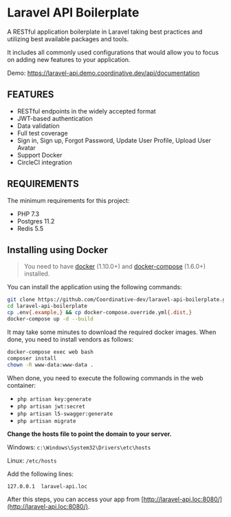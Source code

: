 Laravel API Boilerplate
================================

A RESTful application boilerplate in Laravel taking best practices and utilizing best available packages and tools.

It includes all commonly used configurations that would allow you to focus on adding new features to your application.

Demo: https://laravel-api.demo.coordinative.dev/api/documentation

FEATURES
------------
- RESTful endpoints in the widely accepted format
- JWT-based authentication
- Data validation
- Full test coverage
- Sign in, Sign up, Forgot Password, Update User Profile, Upload User Avatar
- Support Docker
- CircleCI integration

REQUIREMENTS
------------

The minimum requirements for this project:

- PHP 7.3
- Postgres 11.2
- Redis 5.5

Installing using Docker
-----------------------

> You need to have [docker](http://www.docker.com) (1.10.0+) and
[docker-compose](https://docs.docker.com/compose/install/) (1.6.0+) installed.

You can install the application using the following commands:

```bash
git clone https://github.com/Coordinative-dev/laravel-api-boilerplate.git
cd laravel-api-boilerplate
cp .env{.example,} && cp docker-compose.override.yml{.dist,}
docker-compose up -d --build
```

It may take some minutes to download the required docker images. When
done, you need to install vendors as follows:

```sh
docker-compose exec web bash
composer install
chown -R www-data:www-data .
```

When done, you need to execute the following commands in the web container:
- `php artisan key:generate`
- `php artisan jwt:secret`
- `php artisan l5-swagger:generate`
- `php artisan migrate`

**Change the hosts file to point the domain to your server.**

Windows: `c:\Windows\System32\Drivers\etc\hosts`

Linux: `/etc/hosts`

Add the following lines:

```
127.0.0.1  laravel-api.loc
```

After this steps, you can access your app from [http://laravel-api.loc:8080/](http://laravel-api.loc:8080/).
